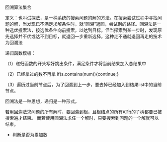 回溯算法集合

定义：也叫试探法，是一种系统的搜索问题的解的方法。在搜索尝试过程中寻找问题的解，当发现已不满足求解条件时，就“回溯”返回，尝试别的路径。回溯法是一种选优搜索法，按选优条件向前搜索，以达到目标。但当探索到某一步时，发现原先选择并不优或达不到目标，就退回一步重新选择，这种走不通就退回再走的技术为回溯法

递归函数模板：

（1）递归函数的开头写好跳出条件，满足条件才将当前结果加入总结果中

（2）已经拿过的数不再拿 if(s.contains(num)){continue;}

（3）遍历过当前节点后，为了回溯到上一步，要去掉已经加入到结果list中的当前节点。

回溯法是一种思想，递归是一种形式。

若用回溯法求问题的所有解时，要回溯到根，且根结点的所有可行的子树都要已被搜索遍才结束。 而若使用回溯法求任一个解时，只要搜索到问题的一个解就可以结束。

- 判断是否为累加数